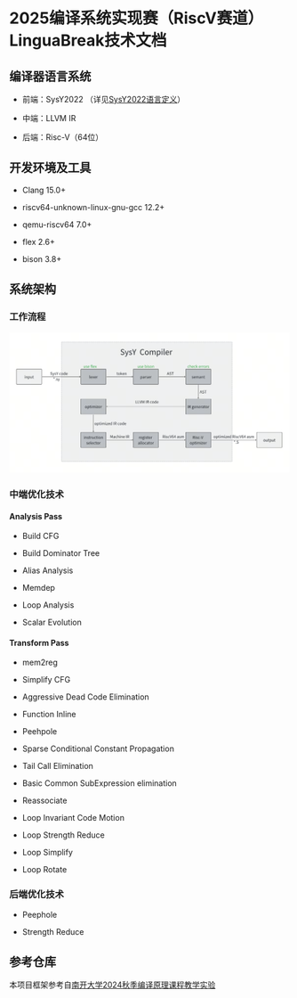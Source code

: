 # 2025编译系统实现赛（RiscV赛道）LinguaBreak技术文档

## 编译器语言系统
- 前端：SysY2022 （详见[SysY2022语言定义](https://gitlab.eduxiji.net/csc1/nscscc/compiler2023/-/blob/master/SysY2022%E8%AF%AD%E8%A8%80%E5%AE%9A%E4%B9%89-V1.pdf)）

- 中端：LLVM IR

- 后端：Risc-V（64位）

## 开发环境及工具
- Clang 15.0+

- riscv64-unknown-linux-gnu-gcc 12.2+

- qemu-riscv64 7.0+

- flex 2.6+

- bison 3.8+

## 系统架构
### 工作流程
<img src="./documents/framework.png"></img>

### 中端优化技术
#### Analysis Pass
- Build CFG

- Build Dominator Tree

- Alias Analysis

- Memdep

- Loop Analysis

- Scalar Evolution

#### Transform Pass
- mem2reg

- Simplify CFG

- Aggressive Dead Code Elimination

- Function Inline

- Peehpole

- Sparse Conditional Constant Propagation

- Tail Call Elimination

- Basic Common SubExpression elimination

- Reassociate

- Loop Invariant Code Motion

- Loop Strength Reduce

- Loop Simplify

- Loop Rotate

### 后端优化技术
- Peephole

- Strength Reduce

## 参考仓库

本项目框架参考自[南开大学2024秋季编译原理课程教学实验](https://github.com/yuhuifishash/NKU-Compilers2024-RV64GC)

